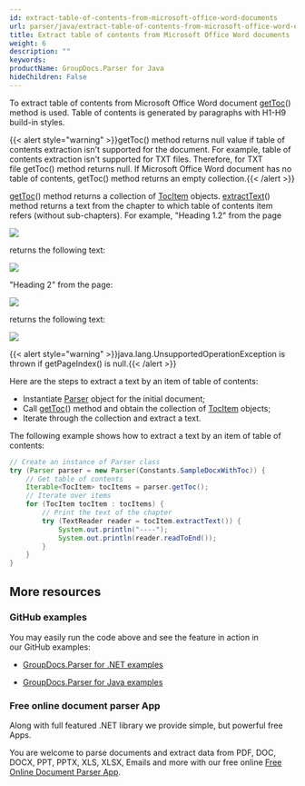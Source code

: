 ```yaml
---
id: extract-table-of-contents-from-microsoft-office-word-documents
url: parser/java/extract-table-of-contents-from-microsoft-office-word-documents
title: Extract table of contents from Microsoft Office Word documents
weight: 6
description: ""
keywords: 
productName: GroupDocs.Parser for Java
hideChildren: False
---
```

To extract table of contents from Microsoft Office Word document [getToc](https://apireference.groupdocs.com/java/parser/com.groupdocs.parser/Parser#getToc())() method is used. Table of contents is generated by paragraphs with H1-H9 build-in styles.

{{< alert style="warning" >}}getToc() method returns null value if table of contents extraction isn't supported for the document. For example, table of contents extraction isn't supported for TXT files. Therefore, for TXT file getToc() method returns null. If Microsoft Office Word document has no table of contents, getToc() method returns an empty collection.{{< /alert >}}

[getToc](https://apireference.groupdocs.com/java/parser/com.groupdocs.parser/Parser#getToc())() method returns a collection of [TocItem](https://apireference.groupdocs.com/java/parser/com.groupdocs.parser.data/TocItem "class in com.groupdocs.parser.data") objects. [extractText](https://apireference.groupdocs.com/java/parser/com.groupdocs.parser.data/TocItem#extractText())() method returns a text from the chapter to which table of contents item refers (without sub-chapters). For example, "Heading 1.2" from the page

![](parser/java/images/extract-table-of-contents-from-microsoft-office-word-documents.png)

returns the following text:

![](parser/java/images/extract-table-of-contents-from-microsoft-office-word-documents_1.png)

"Heading 2" from the page:

![](parser/java/images/extract-table-of-contents-from-microsoft-office-word-documents_2.png)

returns the following text:

![](parser/java/images/extract-table-of-contents-from-microsoft-office-word-documents_3.png)

{{< alert style="warning" >}}java.lang.UnsupportedOperationException is thrown if getPageIndex() is null.{{< /alert >}}

Here are the steps to extract a text by an item of table of contents:

*   Instantiate [Parser](https://apireference.groupdocs.com/java/parser/com.groupdocs.parser/Parser) object for the initial document;
*   Call [getToc](https://apireference.groupdocs.com/java/parser/com.groupdocs.parser/Parser#getToc())() method and obtain the collection of [TocItem](https://apireference.groupdocs.com/java/parser/com.groupdocs.parser.data/TocItem "class in com.groupdocs.parser.data") objects;
*   Iterate through the collection and extract a text.

The following example shows how to extract a text by an item of table of contents:

```java
// Create an instance of Parser class
try (Parser parser = new Parser(Constants.SampleDocxWithToc)) {
    // Get table of contents
    Iterable<TocItem> tocItems = parser.getToc();
    // Iterate over items
    for (TocItem tocItem : tocItems) {
        // Print the text of the chapter
        try (TextReader reader = tocItem.extractText()) {
            System.out.println("----");
            System.out.println(reader.readToEnd());
        }
    }
}
```

## More resources

### GitHub examples

You may easily run the code above and see the feature in action in our GitHub examples:

*   [GroupDocs.Parser for .NET examples](https://github.com/groupdocs-parser/GroupDocs.Parser-for-.NET)
    
*   [GroupDocs.Parser for Java examples](https://github.com/groupdocs-parser/GroupDocs.Parser-for-Java)
    

### Free online document parser App

Along with full featured .NET library we provide simple, but powerful free Apps.

You are welcome to parse documents and extract data from PDF, DOC, DOCX, PPT, PPTX, XLS, XLSX, Emails and more with our free online [Free Online Document Parser App](https://products.groupdocs.app/parser).
